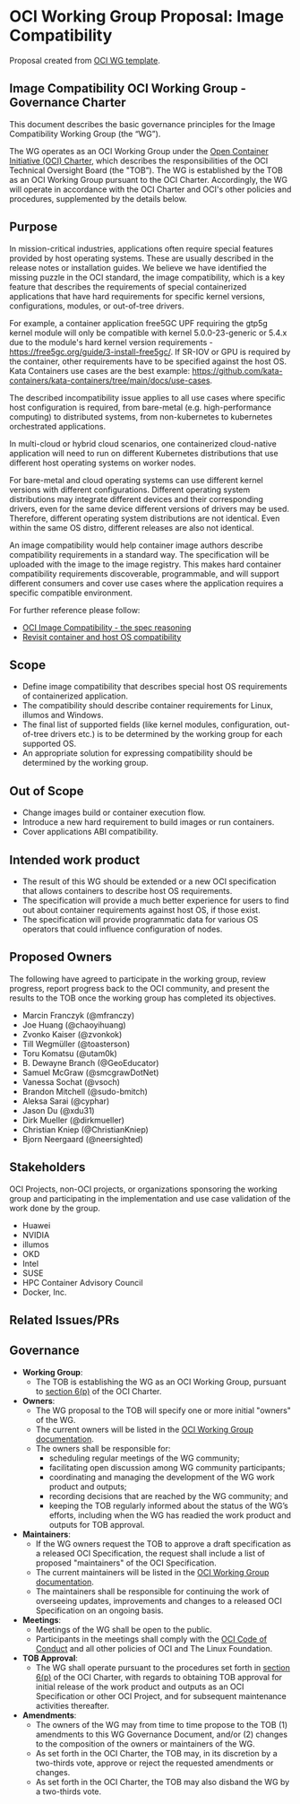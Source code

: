 # OCI Working Group Proposal: Image Compatibility

Proposal created from [OCI WG template](https://github.com/opencontainers/tob/blob/master/WG-TEMPLATE.md).

## Image Compatibility OCI Working Group - Governance Charter

This document describes the basic governance principles for the Image Compatibility Working Group (the “WG”).

The WG operates as an OCI Working Group under the [Open Container Initiative (OCI) Charter](https://github.com/opencontainers/tob/blob/master/CHARTER.md), which describes the responsibilities of the OCI Technical Oversight Board (the "TOB”).
The WG is established by the TOB as an OCI Working Group pursuant to the OCI Charter.
Accordingly, the WG will operate in accordance with the OCI Charter and OCI's other policies and procedures, supplemented by the details below.

## Purpose

In mission-critical industries, applications often require special features provided by host operating systems.
These are usually described in the release notes or installation guides.
We believe we have identified the missing puzzle in the OCI standard, the image compatibility, which is a key feature that describes the requirements of special containerized applications that have hard requirements for specific kernel versions, configurations, modules, or out-of-tree drivers.

For example, a container application free5GC UPF requiring the gtp5g kernel module will only be compatible with kernel 5.0.0-23-generic or 5.4.x due to the module's hard kernel version requirements - https://free5gc.org/guide/3-install-free5gc/.
If SR-IOV or GPU is required by the container, other requirements have to be specified against the host OS.
Kata Containers use cases are the best example: https://github.com/kata-containers/kata-containers/tree/main/docs/use-cases.

The described incompatibility issue applies to all use cases where specific host configuration is required, from bare-metal (e.g. high-performance computing) to distributed systems, from non-kubernetes to kubernetes orchestrated applications.

In multi-cloud or hybrid cloud scenarios, one containerized cloud-native application will need to run on different Kubernetes distributions that use different host operating systems on worker nodes.

For bare-metal and cloud operating systems can use different kernel versions with different configurations.
Different operating system distributions may integrate different devices and their corresponding drivers, even for the same device different versions of drivers may be used.
Therefore, different operating system distributions are not identical.
Even within the same OS distro, different releases are also not identical.

An image compatibility would help container image authors describe compatibility requirements in a standard way.
The specification will be uploaded with the image to the image registry.
This makes hard container compatibility requirements discoverable, programmable, and will support different consumers and cover use cases where the application requires a specific compatible environment.

For further reference please follow:
* [OCI Image Compatibility - the spec reasoning](https://docs.google.com/presentation/d/1F9GnCm2sULuyTJ5BEFZlL8Qjab81DK7g9Oy6qBfe5Qs/edit?usp=sharing)
* [Revisit container and host OS compatibility](https://docs.google.com/document/d/1lzwh8DGMu5vXXHwJmnewYIMffkcOEvH8owX4UYjRcw0/edit#heading=h.fcxt9vheg92c)

## Scope

* Define image compatibility that describes special host OS requirements of containerized application.
* The compatibility should describe container requirements for Linux, illumos and Windows.
* The final list of supported fields (like kernel modules, configuration, out-of-tree drivers etc.) is to be determined by the working group for each supported OS.
* An appropriate solution for expressing compatibility should be determined by the working group.

## Out of Scope

* Change images build or container execution flow.
* Introduce a new hard requirement to build images or run containers.
* Cover applications ABI compatibility.

## Intended work product

* The result of this WG should be extended or a new OCI specification that allows containers to describe host OS requirements.
* The specification will provide a much better experience for users to find out about container requirements against host OS, if those exist.
* The specification will provide programmatic data for various OS operators that could influence configuration of nodes.

## Proposed Owners

The following have agreed to participate in the working group, review progress, report progress back to the OCI community, and present the results to the TOB once the working group has completed its objectives.

* Marcin Franczyk (@mfranczy)
* Joe Huang (@chaoyihuang)
* Zvonko Kaiser (@zvonkok)
* Till Wegmüller (@toasterson)
* Toru Komatsu (@utam0k)
* B. Dewayne Branch (@GeoEducator)
* Samuel McGraw (@smcgrawDotNet)
* Vanessa Sochat (@vsoch)
* Brandon Mitchell (@sudo-bmitch)
* Aleksa Sarai (@cyphar)
* Jason Du (@xdu31)
* Dirk Mueller (@dirkmueller)
* Christian Kniep (@ChristianKniep)
* Bjorn Neergaard (@neersighted)

## Stakeholders

OCI Projects, non-OCI projects, or organizations sponsoring the working group and participating in the implementation and use case validation of the work done by the group.

* Huawei
* NVIDIA
* illumos
* OKD
* Intel
* SUSE
* HPC Container Advisory Council
* Docker, Inc.

## Related Issues/PRs

## Governance

* **Working Group**:
  * The TOB is establishing the WG as an OCI Working Group, pursuant to [section 6(p)](https://github.com/opencontainers/tob/blob/master/CHARTER.md#6-technical-oversight-board-tob) of the OCI Charter.
* **Owners**:
  * The WG proposal to the TOB will specify one or more initial "owners" of the WG.
  * The current owners will be listed in the [OCI Working Group documentation](https://github.com/opencontainers/tob/blob/master/WG-INFO.md).
  * The owners shall be responsible for:
    * scheduling regular meetings of the WG community;
    * facilitating open discussion among WG community participants;
    * coordinating and managing the development of the WG work product and outputs;
    * recording decisions that are reached by the WG community; and
    * keeping the TOB regularly informed about the status of the WG’s efforts, including when the WG has readied the work product and outputs for TOB approval.
* **Maintainers**:
  * If the WG owners request the TOB to approve a draft specification as a released OCI Specification, the request shall include a list of proposed "maintainers" of the OCI Specification.
  * The current maintainers will be listed in the [OCI Working Group documentation](https://github.com/opencontainers/tob/blob/master/WG-INFO.md).
  * The maintainers shall be responsible for continuing the work of overseeing updates, improvements and changes to a released OCI Specification on an ongoing basis.
* **Meetings**:
  * Meetings of the WG shall be open to the public.
  * Participants in the meetings shall comply with the [OCI Code of Conduct](https://github.com/opencontainers/.github/blob/master/CODE_OF_CONDUCT.md) and all other policies of OCI and The Linux Foundation.
* **TOB Approval**:
  * The WG shall operate pursuant to the procedures set forth in [section 6(p)](https://github.com/opencontainers/tob/blob/master/CHARTER.md#6-technical-oversight-board-tob) of the OCI Charter, with regards to obtaining TOB approval for initial release of the work product and outputs as an OCI Specification or other OCI Project, and for subsequent maintenance activities thereafter.
* **Amendments**:
  * The owners of the WG may from time to time propose to the TOB (1) amendments to this WG Governance Document, and/or (2) changes to the composition of the owners or maintainers of the WG.
  * As set forth in the OCI Charter, the TOB may, in its discretion by a two-thirds vote, approve or reject the requested amendments or changes.
  * As set forth in the OCI Charter, the TOB may also disband the WG by a two-thirds vote.
